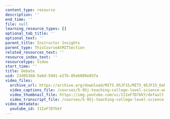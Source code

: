 ```yaml
---
content_type: resource
description: ''
end_time: ''
file: null
learning_resource_types: []
optional_tab_title: ''
optional_text: ''
parent_title: Instructor Insights
parent_type: ThisCourseAtMITSection
related_resources_text: ''
resource_index_text: ''
resourcetype: Video
start_time: ''
title: Debate
uid: 23d95368-5e6d-59d1-e27b-05e6009e83fa
video_files:
  archive_url: https://archive.org/download/MIT5.95JF15/MIT5_95JF15_Debate_300k.mp4
  video_captions_file: /courses/5-95j-teaching-college-level-science-and-engineering-fall-2015/e963438b7b185b4ab68cecbd95135352_I1IeF7D7kkY.vtt
  video_thumbnail_file: https://img.youtube.com/vi/I1IeF7D7kkY/default.jpg
  video_transcript_file: /courses/5-95j-teaching-college-level-science-and-engineering-fall-2015/fe6c22051b73fd62be3f44880d3a5fda_I1IeF7D7kkY.pdf
video_metadata:
  youtube_id: I1IeF7D7kkY
---
```

